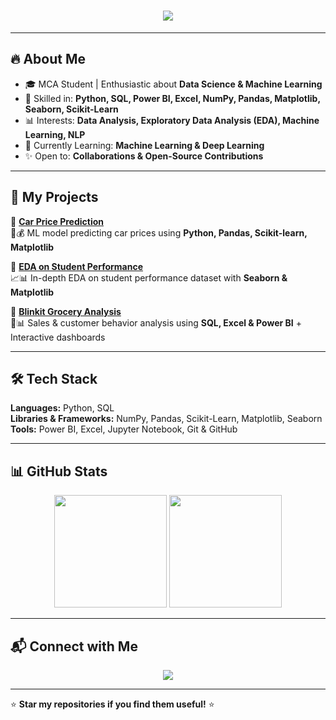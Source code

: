 <h1 align="center"> 
  <img src="https://readme-typing-svg.herokuapp.com?font=Fira+Code&pause=1000&center=true&vCenter=true&width=500&lines=Hi+there%2C+I'm+Prerna+Patil!+👋;Aspiring+Data+Analyst+%26+Data+Scientist;MCA+Student+%7C+AI+%26+Data+Science+Enthusiast;Passionate+about+Turning+Data+into+Insights+🚀" />
</h1>

---

## 🔥 About Me
- 🎓 MCA Student | Enthusiastic about **Data Science & Machine Learning**  
- 🧠 Skilled in: **Python, SQL, Power BI, Excel, NumPy, Pandas, Matplotlib, Seaborn, Scikit-Learn**  
- 📊 Interests: **Data Analysis, Exploratory Data Analysis (EDA), Machine Learning, NLP**  
- 🌱 Currently Learning: **Machine Learning & Deep Learning**  
- ✨ Open to: **Collaborations & Open-Source Contributions**  

---

## 📂 My Projects
📌 **[Car Price Prediction](https://github.com/prerna-patil26/car-price-prediction)**  
   🚗💰 ML model predicting car prices using **Python, Pandas, Scikit-learn, Matplotlib**

📌 **[EDA on Student Performance](https://github.com/prerna-patil26/student-performance-eda)**  
   📈📊 In-depth EDA on student performance dataset with **Seaborn & Matplotlib**

📌 **[Blinkit Grocery Analysis](https://github.com/prerna-patil26/Blinkit-Grocery-Analysis)**  
   🛒📊 Sales & customer behavior analysis using **SQL, Excel & Power BI** + Interactive dashboards  

---

## 🛠️ Tech Stack
**Languages:** Python, SQL  
**Libraries & Frameworks:** NumPy, Pandas, Scikit-Learn, Matplotlib, Seaborn  
**Tools:** Power BI, Excel, Jupyter Notebook, Git & GitHub  

---

## 📊 GitHub Stats
<p align="center">
  <img src="https://github-readme-stats.vercel.app/api?username=prerna-patil26&show_icons=true&theme=radical" height="180em" />
  <img src="https://github-readme-stats.vercel.app/api/top-langs/?username=prerna-patil26&layout=compact&theme=radical" height="180em" />
</p>

---

## 📬 Connect with Me
<p align="center">
  <a href="https://www.linkedin.com/in/prerna-patil26/">
    <img src="https://img.shields.io/badge/LinkedIn-0A66C2?style=for-the-badge&logo=linkedin&logoColor=white" />
  </a>
</p>

---

⭐ **Star my repositories if you find them useful!** ⭐
